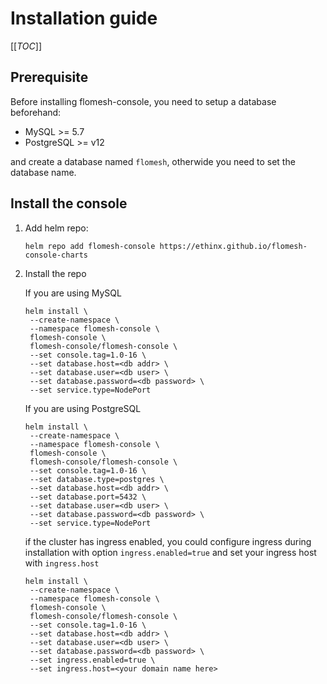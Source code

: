 # Installation guide

[[_TOC_]]

## Prerequisite

Before installing flomesh-console, you need to setup a database beforehand:

* MySQL >= 5.7
* PostgreSQL >= v12

and create a database named `flomesh`, otherwide you need to set the database name.

## Install the console

1. Add helm repo:

   ```
   helm repo add flomesh-console https://ethinx.github.io/flomesh-console-charts
   ```

2. Install the repo

   If you are using MySQL

   ```
   helm install \
   	--create-namespace \
   	--namespace flomesh-console \
   	flomesh-console \
   	flomesh-console/flomesh-console \
   	--set console.tag=1.0-16 \
   	--set database.host=<db addr> \
   	--set database.user=<db user> \
   	--set database.password=<db password> \
   	--set service.type=NodePort
   ```

   If you are using PostgreSQL

   ```
   helm install \
   	--create-namespace \
   	--namespace flomesh-console \
   	flomesh-console \
   	flomesh-console/flomesh-console \
   	--set console.tag=1.0-16 \
   	--set database.type=postgres \
   	--set database.host=<db addr> \
   	--set database.port=5432 \
   	--set database.user=<db user> \
   	--set database.password=<db password> \
   	--set service.type=NodePort
   ```

   if the cluster has ingress enabled, you could configure ingress during installation with option `ingress.enabled=true` and set your ingress host with `ingress.host`
   ```
   helm install \
   	--create-namespace \
   	--namespace flomesh-console \
   	flomesh-console \
   	flomesh-console/flomesh-console \
   	--set console.tag=1.0-16 \
   	--set database.host=<db addr> \
   	--set database.user=<db user> \
   	--set database.password=<db password> \
   	--set ingress.enabled=true \
   	--set ingress.host=<your domain name here>
   ```


